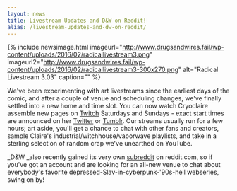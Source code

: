 ```yaml
---
layout: news
title: Livestream Updates and D&W on Reddit!
alias: /livestream-updates-and-dw-on-reddit/
---
```


{% include newsimage.html imageurl="http://www.drugsandwires.fail/wp-content/uploads/2016/02/radicallivestream3.png" imageurl2="http://www.drugsandwires.fail/wp-content/uploads/2016/02/radicallivestream3-300x270.png" alt="Radical Livestream 3.03" caption="" %}

We've been experimenting with art livestreams since the earliest days of the comic, and after a couple of venue and scheduling changes, we've finally settled into a new home and time slot. You can now watch Cryoclaire assemble new pages on [Twitch](http://www.twitch.tv/cryoclaire) Saturdays and Sundays - exact start times are announced on her [Twitter](https://twitter.com/cryoclaire242) or [Tumblr](http://cryoclaire.tumblr.com/). Our streams usually run for a few hours; art aside, you'll get a chance to chat with other fans and creators, sample Claire's industrial/witchhouse/vaporwave playlists, and take in a sterling selection of random crap we've unearthed on YouTube.

\_D&amp;W _also recently gained its very own [subreddit](https://www.reddit.com/r/drugsandwires) on reddit.com, so if you've got an account and are looking for an all-new venue to chat about everybody's favorite depressed-Slav-in-cyberpunk-'90s-hell webseries, swing on by!
